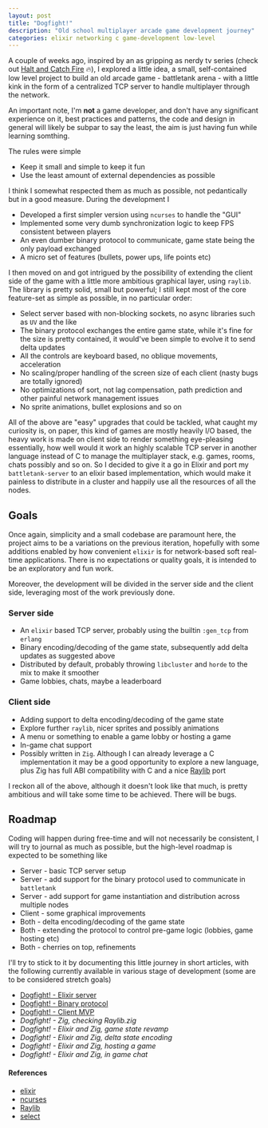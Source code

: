 ```yaml
---
layout: post
title: "Dogfight!"
description: "Old school multiplayer arcade game development journey"
categories: elixir networking c game-development low-level
---
```


A couple of weeks ago, inspired by an as gripping as nerdy tv series (check out
[Halt and Catch
Fire](https://en.wikipedia.org/wiki/Halt_and_Catch_Fire_(TV_series)) 🔥), I
explored a little idea, a small, self-contained low level project to build an
old arcade game - battletank arena - with a little kink in the form of a
centralized TCP server to handle multiplayer through the network.

An important note, I'm **not** a game developer, and don't have any significant
experience on it, best practices and patterns, the code and design in general
will likely be subpar to say the least, the aim is just having fun while
learning somthing.

The rules were simple

- Keep it small and simple to keep it fun
- Use the least amount of external dependencies as possible

I think I somewhat respected them as much as possible, not pedantically but in a
good measure. During the development I

- Developed a first simpler version using `ncurses` to handle the "GUI"
- Implemented some very dumb synchronization logic to keep FPS consistent between players
- An even dumber binary protocol to communicate, game state being the only payload exchanged
- A micro set of features (bullets, power ups, life points etc)

I then moved on and got intrigued by the possibility of extending the client side of the
game with a little more ambitious graphical layer, using `raylib`. The library is pretty
solid, small but powerful; I still kept most of the core feature-set as simple as possible,
in no particular order:

- Select server based with non-blocking sockets, no async libraries such as `UV` and the like
- The binary protocol exchanges the entire game state, while it's fine for the size is pretty
  contained, it would've been simple to evolve it to send delta updates
- All the controls are keyboard based, no oblique movements, acceleration
- No scaling/proper handling of the screen size of each client (nasty bugs are totally ignored)
- No optimizations of sort, not lag compensation, path prediction and other
  painful network management issues
- No sprite animations, bullet explosions and so on

All of the above are "easy" upgrades that could be tackled, what caught my
curiosity is, on paper, this kind of games are mostly heavily I/O based, the
heavy work is made on client side to render something eye-pleasing essentially,
how well would it work an highly scalable TCP server in another language
instead of C to manage the multiplayer stack, e.g. games, rooms, chats possibly
and so on. So I decided to give it a go in Elixir and port my
`battletank-server` to an elixir based implementation, which would make it
painless to distribute in a cluster and happily use all the resources of all
the nodes.

## Goals

Once again, simplicity and a small codebase are paramount here, the project
aims to be a variations on the previous iteration, hopefully with some
additions enabled by how convenient `elixir` is for network-based soft real-time
applications. There is no expectations or quality goals, it is intended to be
an exploratory and fun work.

Moreover, the development will be divided in the server side and the client
side, leveraging most of the work previously done.

### Server side

- An `elixir` based TCP server, probably using the builtin `:gen_tcp` from `erlang`
- Binary encoding/decoding of the game state, subsequently add delta updates as suggested above
- Distributed by default, probably throwing `libcluster` and `horde` to the mix to make it smoother
- Game lobbies, chats, maybe a leaderboard

### Client side

- Adding support to delta encoding/decoding of the game state
- Explore further `raylib`, nicer sprites and possibly animations
- A menu or something to enable a game lobby or hosting a game
- In-game chat support
- Possibly written in `Zig`. Although I can already leverage a C implementation
  it may be a good opportunity to explore a new language, plus Zig has full ABI
  compatibility with C and a nice [Raylib](https://github.com/ryupold/raylib.zig) port

I reckon all of the above, although it doesn't look like that much, is pretty
ambitious and will take some time to be achieved. There will be bugs.

## Roadmap

Coding will happen during free-time and will not necessarily be consistent, I will try to journal
as much as possible, but the high-level roadmap is expected to be something like

- Server - basic TCP server setup
- Server - add support for the binary protocol used to communicate in `battletank`
- Server - add support for game instantiation and distribution across multiple nodes
- Client - some graphical improvements
- Both - delta encoding/decoding of the game state
- Both - extending the protocol to control pre-game logic (lobbies, game hosting etc)
- Both - cherries on top, refinements

I'll try to stick to it by documenting this little journey in short articles,
with the following currently available in various stage of development (some are
to be considered stretch goals)

- [Dogfight! - Elixir server](https://codepr.github.io/posts/dogfight-server-elixir/)
- [Dogfight! - Binary protocol](https://codepr.github.io/posts/dogfight-binary-protocol/)
- [Dogfight! - Client MVP](https://codepr.github.io/posts/dogfight-client-mvp/)
- _Dogfight! - Zig, checking Raylib.zig_
- _Dogfight! - Elixir and Zig, game state revamp_
- _Dogfight! - Elixir and Zig, delta state encoding_
- _Dogfight! - Elixir and Zig, hosting a game_
- _Dogfight! - Elixir and Zig, in game chat_

#### References

- [elixir](https://elixir-lang.org/)
- [ncurses](https://invisible-island.net/ncurses/)
- [Raylib](https://www.raylib.com/index.html)
- [select](https://man7.org/linux/man-pages/man2/select.2.html)
